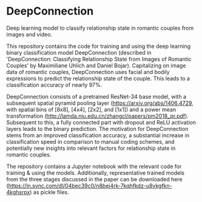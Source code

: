 # DeepConnection
Deep learning model to classify relationship state in romantic couples from images and video.

This repository contains the code for training and using the deep learning binary classification model DeepConnection (described in 'DeepConnection: Classifying Relationship State from Images of Romantic Couples' by Maximiliane Uhlich and Daniel Bojar). Capitalizing on image data of romantic couples, DeepConnection uses facial and bodily expressions to predict the relationship state of the couple. This leads to a classification accuracy of nearly 97%.

DeepConnection consists of a pretrained ResNet-34 base model, with a subsequent spatial pyramid pooling layer (https://arxiv.org/abs/1406.4729, with spatial bins of [8x8], [4x4], [2x2], and [1x1]) and a power mean transformation (http://lamda.nju.edu.cn/zhangcl/papers/pm2018_pr.pdf). Subsequent to this, a fully connected part with dropout and ReLU activation layers leads to the binary prediction. The motivation for DeepConnection stems from an improved classification accuracy, a substantial increase in classification speed in comparison to manual coding schemes, and potentially new insights into relevant factors for relationship state in romantic couples.

The repository contains a Jupyter notebook with the relevant code for training & using the models. Additionally, representative trained models from the three stages discussed in the paper can be downloaded here (https://ln.sync.com/dl/04bec39c0/n8bei4rk-7kqhfkdz-u8vkgfkn-4kghsrpx) as pickle files.
